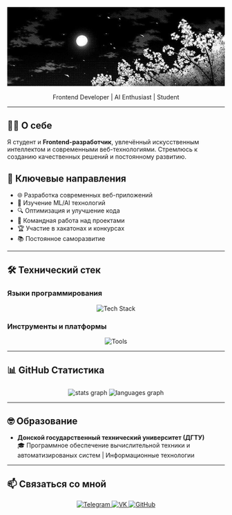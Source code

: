 
<div align="center">
  <img src="preview.jpg" alt="Preview" width="800">

  <p>Frontend Developer | AI Enthusiast | Student</p>
</div>

---

## 👨‍💻 О себе
Я студент и **Frontend-разработчик**, увлечённый искусственным интеллектом и современными веб-технологиями. Стремлюсь к созданию качественных решений и постоянному развитию.

## 🎯 Ключевые направления
- 🌐 Разработка современных веб-приложений  
- 🧠 Изучение ML/AI технологий  
- 🔍 Оптимизация и улучшение кода  
- 🤝 Командная работа над проектами  
- 🏆 Участие в хакатонах и конкурсах  
- 📚 Постоянное саморазвитие  

---

## 🛠️ Технический стек

### Языки программирования
<div align="center">
  <img src="https://skillicons.dev/icons?i=js,ts,html,css,react,vue,nodejs,python,cpp,cs&perline=10" alt="Tech Stack" />
</div>

### Инструменты и платформы
<div align="center">
  <img src="https://skillicons.dev/icons?i=git,github,vscode,visualstudio,ai&perline=10" alt="Tools" />
</div>

---

## 📊 GitHub Статистика
###

<div align="center">
  <img src="https://github-readme-stats.vercel.app/api?username=Asakue&hide_title=false&hide_rank=false&show_icons=true&include_all_commits=true&count_private=true&disable_animations=false&theme=dracula&locale=en&hide_border=false" height="150" alt="stats graph"  />
  <img src="https://github-readme-stats.vercel.app/api/top-langs?username=maurodesouza&locale=en&hide_title=false&layout=compact&card_width=320&langs_count=5&theme=dracula&hide_border=false" height="150" alt="languages graph"  />
</div>

---

## 🤓 Образование
- **Донской государственный технический университет (ДГТУ)**  
  🎓 Программное обеспечение вычислительной техники и автоматизированых систем | Информационные технологии  

---

## 📫 Связаться со мной
<div align="center">
  <a href="https://t.me/asakueqq">
    <img src="https://img.shields.io/badge/Telegram-2CA5E0?style=for-the-badge&logo=telegram&logoColor=white" alt="Telegram"/>
  </a>
  <a href="https://vk.com/asakueqq">
    <img src="https://img.shields.io/badge/VK-0077FF?style=for-the-badge&logo=vk&logoColor=white" alt="VK"/>
  </a>
  <a href="https://github.com/asakue">
    <img src="https://img.shields.io/badge/GitHub-181717?style=for-the-badge&logo=github&logoColor=white" alt="GitHub"/>
  </a>
</div>

###

